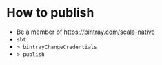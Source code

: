 # How to publish

* Be a member of https://bintray.com/scala-native
* `sbt`
* `> bintrayChangeCredentials`
* `> publish`
